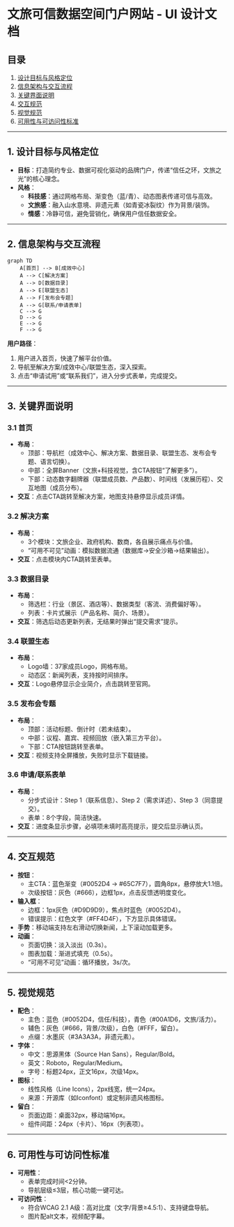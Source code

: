


# 文旅可信数据空间门户网站 - UI 设计文档

## 目录
1. [设计目标与风格定位](#1-设计目标与风格定位)
2. [信息架构与交互流程](#2-信息架构与交互流程)
3. [关键界面说明](#3-关键界面说明)
4. [交互规范](#4-交互规范)
5. [视觉规范](#5-视觉规范)
6. [可用性与可访问性标准](#6-可用性与可访问性标准)

---

## 1. 设计目标与风格定位
- **目标**：打造简约专业、数据可视化驱动的品牌门户，传递“信任之环，文旅之光”的核心理念。
- **风格**：
  - **科技感**：通过网格布局、渐变色（蓝/青）、动态图表传递可信与高效。
  - **文旅感**：融入山水意境、非遗元素（如青瓷冰裂纹）作为背景/装饰。
  - **情感**：冷静可信，避免营销化，确保用户信任数据安全。

---

## 2. 信息架构与交互流程
```mermaid
graph TD
    A[首页] --> B[成效中心]
    A --> C[解决方案]
    A --> D[数据目录]
    A --> E[联盟生态]
    A --> F[发布会专题]
    A --> G[联系/申请表单]
    C --> G
    D --> G
    E --> G
    F --> G
```

**用户路径**：
1. 用户进入首页，快速了解平台价值。
2. 导航至解决方案/成效中心/联盟生态，深入探索。
3. 点击“申请试用”或“联系我们”，进入分步式表单，完成提交。

---

## 3. 关键界面说明

### 3.1 首页
- **布局**：
  - 顶部：导航栏（成效中心、解决方案、数据目录、联盟生态、发布会专题、语言切换）。
  - 中部：全屏Banner（文旅+科技视觉，含CTA按钮“了解更多”）。
  - 下部：动态数字翻牌器（联盟成员数、产品数）、时间线（发展历程）、交互地图（成员分布）。
- **交互**：点击CTA跳转至解决方案，地图支持悬停显示成员详情。

### 3.2 解决方案
- **布局**：
  - 3个模块：文旅企业、政府机构、数商，各自展示痛点与价值。
  - “可用不可见”动画：模拟数据流通（数据库→安全沙箱→结果输出）。
- **交互**：点击模块内CTA跳转至表单。

### 3.3 数据目录
- **布局**：
  - 筛选栏：行业（景区、酒店等）、数据类型（客流、消费偏好等）。
  - 列表：卡片式展示（产品名称、简介、场景）。
- **交互**：筛选后动态更新列表，无结果时弹出“提交需求”提示。

### 3.4 联盟生态
- **布局**：
  - Logo墙：37家成员Logo，网格布局。
  - 动态区：新闻列表，支持按时间排序。
- **交互**：Logo悬停显示企业简介，点击跳转至官网。

### 3.5 发布会专题
- **布局**：
  - 顶部：活动标题、倒计时（若未结束）。
  - 中部：议程、嘉宾、视频回放（嵌入第三方平台）。
  - 下部：CTA按钮跳转至表单。
- **交互**：视频支持全屏播放，失败时显示下载链接。

### 3.6 申请/联系表单
- **布局**：
  - 分步式设计：Step 1（联系信息）、Step 2（需求详述）、Step 3（同意提交）。
  - 表单：8个字段，简洁快速。
- **交互**：进度条显示步骤，必填项未填时高亮提示，提交后显示确认页。

---

## 4. 交互规范
- **按钮**：
  - 主CTA：蓝色渐变（#0052D4 → #65C7F7），圆角8px，悬停放大1.1倍。
  - 次级按钮：灰色（#666），边框1px，点击反馈透明度变化。
- **输入框**：
  - 边框：1px灰色（#D9D9D9），焦点时蓝色（#0052D4）。
  - 错误提示：红色文字（#FF4D4F），下方显示具体错误。
- **手势**：移动端支持左右滑动切换新闻，上下滚动加载更多。
- **动画**：
  - 页面切换：淡入淡出（0.3s）。
  - 图表加载：渐进式填充（0.5s）。
  - “可用不可见”动画：循环播放，3s/次。

---

## 5. 视觉规范
- **配色**：
  - 主色：蓝色（#0052D4，信任/科技），青色（#00A1D6，文旅/活力）。
  - 辅色：灰色（#666，背景/次级），白色（#FFF，留白）。
  - 点缀：水墨灰（#3A3A3A，非遗元素）。
- **字体**：
  - 中文：思源黑体（Source Han Sans），Regular/Bold。
  - 英文：Roboto，Regular/Medium。
  - 字号：标题24px，正文16px，次级14px。
- **图标**：
  - 线性风格（Line Icons），2px线宽，统一24px。
  - 来源：开源库（如Iconfont）或定制非遗风格图标。
- **留白**：
  - 页面边距：桌面32px，移动端16px。
  - 组件间距：24px（卡片）、16px（列表项）。

---

## 6. 可用性与可访问性标准
- **可用性**：
  - 表单完成时间<2分钟。
  - 导航层级≤3层，核心功能一键可达。
- **可访问性**：
  - 符合WCAG 2.1 A级：高对比度（文字/背景≥4.5:1）、支持键盘导航。
  - 图片配alt文本，视频配字幕。